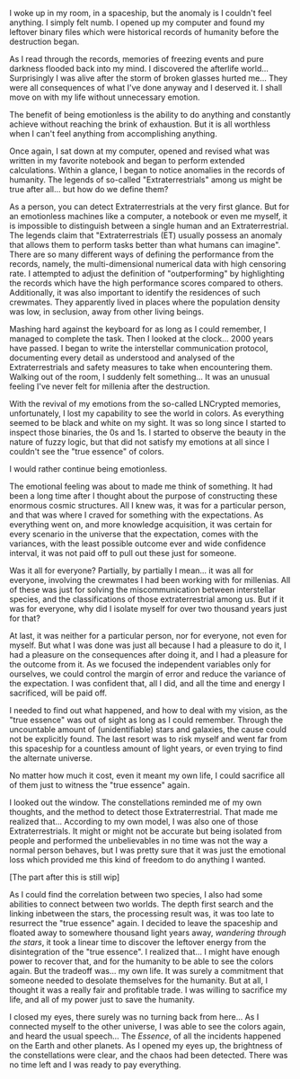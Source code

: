 I woke up in my room, in a spaceship, but the anomaly is I couldn't feel anything. I simply felt numb. I opened up my computer and found my leftover binary files which were historical records of humanity before the destruction began. 

As I read through the records, memories of freezing events and pure darkness flooded back into my mind. I discovered the afterlife world... Surprisingly I was alive after the storm of broken glasses hurted me... They were all consequences of what I've done anyway and I deserved it. I shall move on with my life without unnecessary emotion.

The benefit of being emotionless is the ability to do anything and constantly achieve without reaching the brink of exhaustion. But it is all worthless when I can't feel anything from accomplishing anything.

Once again, I sat down at my computer, opened and revised what was written in my favorite notebook and began to perform extended calculations. Within a glance, I began to notice anomalies in the records of humanity. The legends of so-called "Extraterrestrials" among us might be true after all... but how do we define them?

As a person, you can detect Extraterrestrials at the very first glance. But for an emotionless machines like a computer, a notebook or even me myself, it is impossible to distinguish between a single human and an Extraterrestrial. The legends claim that "Extraterrestrials (ET) usually possess an anomaly that allows them to perform tasks better than what humans can imagine". There are so many different ways of defining the performance from the records, namely, the multi-dimensional numerical data with high censoring rate. I attempted to adjust the definition of "outperforming" by highlighting the records which have the high performance scores compared to others. Additionally, it was also important to identify the residences of such crewmates. They apparently lived in places where the population density was low, in seclusion, away from other living beings.

Mashing hard against the keyboard for as long as I could remember, I managed to complete the task. Then I looked at the clock... 2000 years have passed. I began to write the interstellar communication protocol, documenting every detail as understood and analysed of the Extraterrestrials and safety measures to take when encountering them. Walking out of the room, I suddenly felt something... It was an unusual feeling I've never felt for millenia after the destruction.

With the revival of my emotions from the so-called LNCrypted memories, unfortunately, I lost my capability to see the world in colors. As everything seemed to be black and white on my sight. It was so long since I started to inspect those binaries, the 0s and 1s. I started to observe the beauty in the nature of fuzzy logic, but that did not satisfy my emotions at all since I couldn't see the "true essence" of colors.

I would rather continue being emotionless.

The emotional feeling was about to made me think of something. It had been a long time after I thought about the purpose of constructing these enormous cosmic structures. All I knew was, it was for a particular person, and that was where I craved for something with the expectations. As everything went on, and more knowledge acquisition, it was certain for every scenario in the universe that the expectation, comes with the variances, with the least possible outcome ever and wide confidence interval, it was not paid off to pull out these just for someone.

Was it all for everyone? Partially, by partially I mean... it was all for everyone, involving the crewmates I had been working with for millenias. All of these was just for solving the miscommunication between interstellar species, and the classifications of those extraterrestrial among us. But if it was for everyone, why did I isolate myself for over two thousand years just for that?

At last, it was neither for a particular person, nor for everyone, not even for myself. But what I was done was just all because I had a pleasure to do it, I had a pleasure on the consequences after doing it, and I had a pleasure for the outcome from it. As we focused the independent variables only for ourselves, we could control the margin of error and reduce the variance of the expectation. I was confident that, all I did, and all the time and energy I sacrificed, will be paid off.

I needed to find out what happened, and how to deal with my vision, as the "true essence" was out of sight as long as I could remember. Through the uncountable amount of (unidentifiable) stars and galaxies, the cause could not be explicitly found. The last resort was to risk myself and went far from this spaceship for a countless amount of light years, or even trying to find the alternate universe.

No matter how much it cost, even it meant my own life, I could sacrifice all of them just to witness the "true essence" again. 

I looked out the window. The constellations reminded me of my own thoughts, and the method to detect those Extraterrestrial. That made me realized that... According to my own model, I was also one of those Extraterrestrials. It might or might not be accurate but being isolated from people and performed the unbelievables in no time was not the way a normal person behaves, but I was pretty sure that it was just the emotional loss which provided me this kind of freedom to do anything I wanted.

[The part after this is still wip]

As I could find the correlation between two species, I also had some abilities to connect between two worlds. The depth first search and the linking inbetween the stars, the processing result was, it was too late to resurrect the "true essence" again. I decided to leave the spaceship and floated away to somewhere thousand light years away, *wandering through the stars*, it took a linear time to discover the leftover energy from the disintegration of the "true essence". I realized that... I might have enough power to recover that, and for the humanity to be able to see the colors again. But the tradeoff was... my own life. It was surely a commitment that someone needed to desolate themselves for the humanity. But at all, I thought it was a really fair and profitable trade. I was willing to sacrifice my life, and all of my power just to save the humanity.

I closed my eyes, there surely was no turning back from here... As I connected myself to the other universe, I was able to see the colors again, and heard the usual speech... The *Essence*, of all the incidents happened on the Earth and other planets. As I opened my eyes up, the brightness of the constellations were clear, and the chaos had been detected. There was no time left and I was ready to pay everything.


